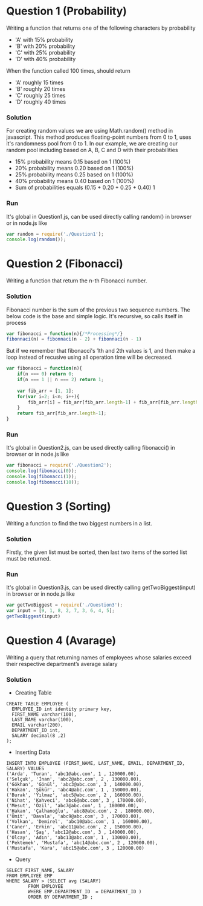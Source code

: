 # Question 1 (Probability)

Writing a function that returns one of the following characters by probability
* 'A' with 15% probability
* 'B' with 20% probability
* 'C' with 25% probability
* 'D' with 40% probability

When the function called 100 times, should return 
* 'A' roughly 15 times 
* 'B' roughly 20 times
* 'C' roughly 25 times
* 'D' roughly 40 times

### Solution
For creating random values we are using Math.random() method in javascript. This method produces floating-point numbers from 0 to 1, uses it's randomness pool from 0 to 1.  In our example, we are creating our random pool including based on A, B, C and D with their probabilities

* 15% probability means 0.15 based on 1 (100%)
* 20% probability means 0.20 based on 1 (100%)
* 25% probability means 0.25 based on 1 (100%)
* 40% probability means 0.40 based on 1 (100%)
* Sum of probabilities equals (0.15 + 0.20 + 0.25 + 0.40) 1

### Run
It's global in Question1.js, can be used directly calling random() in browser or in node.js like
``` javascript
var random = require('./Question1');
console.log(random());
```

# Question 2 (Fibonacci)
Writing a function that return the n-th Fibonacci number.

### Solution
Fibonacci number is the sum of the previous two sequence numbers. The below code is the base and simple logic. It's recursive, so calls itself in process
``` javascript
var fibonacci = function(n){/*Processing*/}
fibonnaci(n) = fibonnaci(n - 2) + fibonnaci(n - 1)
```

But if we remember that fibonacci's 1th and 2th values is 1, and then make a loop instead of recusive using all operation time will be decreased.
``` javascript
var fibonacci = function(n){
    if(n === 0) return 0;
    if(n === 1 || n === 2) return 1;
    
    var fib_arr = [1, 1];
    for(var i=2; i<n; i++){
        fib_arr[i] = fib_arr[fib_arr.length-1] + fib_arr[fib_arr.length-2];
    }
    return fib_arr[fib_arr.length-1];
}
```
### Run
It's global in Question2.js, can be used directly calling fibonacci() in browser or in node.js like
``` javascript
var fibonacci = require('./Question2');
console.log(fibonacci(0));
console.log(fibonacci(1));
console.log(fibonacci(10));
```

# Question 3 (Sorting)
Writing a function to find the two biggest numbers in a list.
### Solution
Firstly, the given list must be sorted, then last two items of the sorted list must be returned.
### Run
It's global in Question3.js, can be used directly calling getTwoBiggest(input) in browser or in node.js like
``` javascript
var getTwoBiggest = require('./Question3');
var input = [9, 1, 8, 2, 7, 3, 6, 4, 5];
getTwoBiggest(input)
```


# Question 4 (Avarage)
Writing a query that returning names of employees whose salaries exceed their respective department’s average salary
### Solution
* Creating Table

```
CREATE TABLE EMPLOYEE (
  EMPLOYEE_ID int identity primary key, 
  FIRST_NAME varchar(100), 
  LAST_NAME varchar(100),
  EMAIL varchar(200),
  DEPARTMENT_ID int,
  SALARY decimal(8 ,2)
);
```
* Inserting Data
```
INSERT INTO EMPLOYEE (FIRST_NAME, LAST_NAME, EMAIL, DEPARTMENT_ID, SALARY) VALUES
('Arda', 'Turan', 'abc1@abc.com', 1 , 120000.00),
('Selçuk', 'İnan', 'abc2@abc.com', 2 , 130000.00),
('Gökhan', 'Gönül', 'abc3@abc.com', 3 , 140000.00),
('Hakan', 'Şükür', 'abc4@abc.com', 1 , 150000.00),
('Burak', 'Yılmaz', 'abc5@abc.com', 2 , 160000.00),
('Nihat', 'Kahveci', 'abc6@abc.com', 3 , 170000.00),
('Mesut', 'Özil', 'abc7@abc.com', 1 , 180000.00),
('Hakan', 'Çalhanoğlu', 'abc8@abc.com', 2 , 180000.00),
('Ümit', 'Davala', 'abc9@abc.com', 3 , 170000.00),
('Volkan', 'Demirel', 'abc10@abc.com', 1 , 160000.00),
('Caner', 'Erkin', 'abc11@abc.com', 2 , 150000.00),
('Hasan', 'Şaş', 'abc12@abc.com', 3 , 140000.00),
('Olcay', 'Adın', 'abc13@abc.com', 1 , 130000.00),
('Pektemek', 'Mustafa', 'abc14@abc.com', 2 , 120000.00),
('Mustafa', 'Kara', 'abc15@abc.com', 3 , 120000.00)
```
* Query 
```
SELECT FIRST_NAME, SALARY
FROM EMPLOYEE EMP
WHERE SALARY > (SELECT avg (SALARY)
		FROM EMPLOYEE
		WHERE EMP.DEPARTMENT_ID  = DEPARTMENT_ID )
		ORDER BY DEPARTMENT_ID ; 
```
